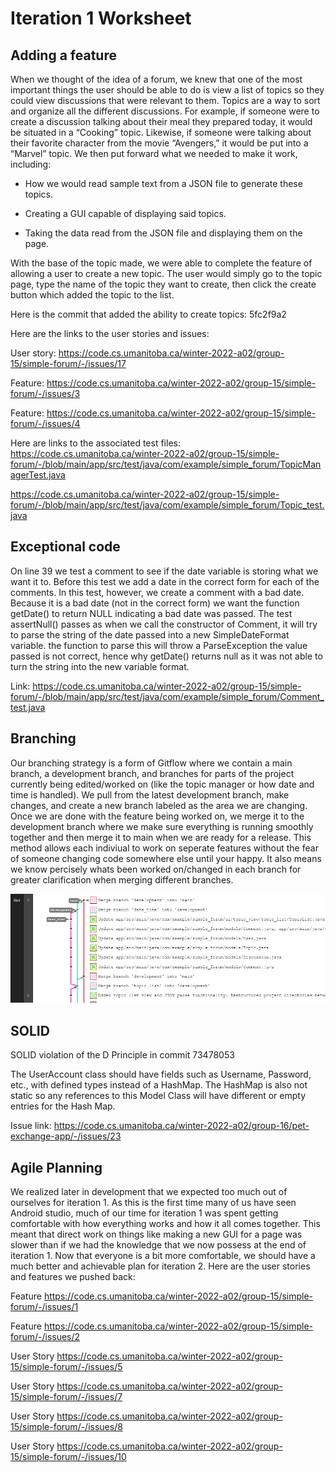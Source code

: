 Iteration 1 Worksheet
=====================

Adding a feature
-----------------

When we thought of the idea of a forum, we knew that one of the most important things the user should be able to do is view a list of topics so they could view discussions that were relevant to them. Topics are a way to sort and organize all the different discussions. For example, if someone were to create a discussion talking about their meal they prepared today, it would be situated in a “Cooking” topic. Likewise, if someone were talking about their favorite character from the movie “Avengers,” it would be put into a “Marvel” topic. We then put forward what we needed to make it work, including: 

- How we would read sample text from a JSON file to generate these topics.  

- Creating a GUI capable of displaying said topics. 

- Taking the data read from the JSON file and displaying them on the page. 

 With the base of the topic made, we were able to complete the feature of allowing a user to create a new topic. The user would simply go to the topic page, type the name of the topic they want to create, then click the create button which added the topic to the list.

 
Here is the commit that added the ability to create topics: 5fc2f9a2

Here are the links to the user stories and issues: 

User story: https://code.cs.umanitoba.ca/winter-2022-a02/group-15/simple-forum/-/issues/17 

Feature: https://code.cs.umanitoba.ca/winter-2022-a02/group-15/simple-forum/-/issues/3 

Feature: https://code.cs.umanitoba.ca/winter-2022-a02/group-15/simple-forum/-/issues/4

Here are links to the associated test files: 
https://code.cs.umanitoba.ca/winter-2022-a02/group-15/simple-forum/-/blob/main/app/src/test/java/com/example/simple_forum/TopicManagerTest.java

https://code.cs.umanitoba.ca/winter-2022-a02/group-15/simple-forum/-/blob/main/app/src/test/java/com/example/simple_forum/Topic_test.java


Exceptional code
----------------

On line 39 we test a comment to see if the date variable is storing what we want it to. Before this test we add a date in the correct form for each of the comments. In this test, however, we create a comment with a bad date. Because it is a bad date (not in the correct form) we want the function getDate() to return NULL indicating a bad date was passed. The test assertNull() passes as when we call the constructor of Comment, it will try to parse the string of the date passed into a new SimpleDateFormat variable. the function to parse this will throw a ParseException the value passed is not correct, hence why getDate() returns null as it was not able to turn the string into the new variable format. 

Link: https://code.cs.umanitoba.ca/winter-2022-a02/group-15/simple-forum/-/blob/main/app/src/test/java/com/example/simple_forum/Comment_test.java


Branching
----------

Our branching strategy is a form of Gitflow where we contain a main branch, a development branch, and branches for parts of the project currently being edited/worked on (like the topic manager or how date and time is handled). We pull from the latest development branch, make changes, and create a new branch labeled as the area we are changing. Once we are done with the feature being worked on, we merge it to the development branch where we make sure everything is running smoothly together and then merge it to main when we are ready for a release. This method allows each indiviual to work on seperate features without the fear of someone changing code somewhere else until your happy. It also means we know percisely whats been worked on/changed in each branch for greater clarification when merging different branches.

![alt text](graph.png)



SOLID
-----

SOLID violation of the D Principle in commit 73478053  

The UserAccount class should have fields such as Username, Password, etc., with defined types instead of a HashMap. The HashMap is also not static so any references to this Model Class will have different or empty entries for the Hash Map. 

Issue link: https://code.cs.umanitoba.ca/winter-2022-a02/group-16/pet-exchange-app/-/issues/23 


Agile Planning
--------------

We realized later in development that we expected too much out of ourselves for iteration 1. As this is the first time many of us have seen Android studio, much of our time for iteration 1 was spent getting comfortable with how everything works and how it all comes together. This meant that direct work on things like making a new GUI for a page was slower than if we had the knowledge that we now possess at the end of iteration 1. Now that everyone is a bit more comfortable, we should have a much better and achievable plan for iteration 2. Here are the user stories and features we pushed back: 

Feature https://code.cs.umanitoba.ca/winter-2022-a02/group-15/simple-forum/-/issues/1 

Feature https://code.cs.umanitoba.ca/winter-2022-a02/group-15/simple-forum/-/issues/2 

User Story https://code.cs.umanitoba.ca/winter-2022-a02/group-15/simple-forum/-/issues/5 

User Story https://code.cs.umanitoba.ca/winter-2022-a02/group-15/simple-forum/-/issues/7 

User Story https://code.cs.umanitoba.ca/winter-2022-a02/group-15/simple-forum/-/issues/8 

User Story https://code.cs.umanitoba.ca/winter-2022-a02/group-15/simple-forum/-/issues/10 

